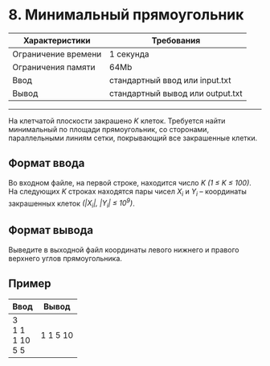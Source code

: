 # 8. Минимальный прямоугольник

|Характеристики|Требования|
|---|---|
|Ограничение времени|1 секунда|
|Ограничения памяти|64Mb|
|Ввод|стандартный ввод или input.txt|
|Вывод|стандартный вывод или output.txt|
---
На клетчатой плоскости закрашено *K* клеток. Требуется найти минимальный по площади прямоугольник, со сторонами, параллельными линиям сетки, покрывающий все закрашенные клетки.

## Формат ввода

Во входном файле, на первой строке, находится число *K (1 ≤ K ≤ 100)*. На следующих *K* строках находятся пары чисел *X<sub>i</sub>* и *Y<sub>i</sub>* – координаты закрашенных клеток *(|X<sub>i</sub>|, |Y<sub>i</sub>| ≤ 10<sup>9</sup>)*.

## Формат вывода

Выведите в выходной файл координаты левого нижнего и правого верхнего углов прямоугольника.

## Пример

|Ввод|Вывод|
|---|---|
|3<br>1 1<br>1 10<br>5 5|1 1 5 10|
